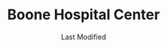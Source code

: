 ---
layout: location-page
date: Last Modified
description: "Local COVID-19 testing is available at Boone Hospital Center in Columbia, Missouri, USA."
permalink: "locations/missouri/columbia/boone-hospital-center/"
tags:
  - locations
  - missouri
title: Boone Hospital Center
uniqueName: boone-hospital-center
state: Missouri
stateAbbr: MO
hood: "Columbia"
address: "1600 E Broadway"
city: "Columbia"
zip: "65201"
zipsNearby: "65443 64639 65486 64660 65582 65001 65230 65320 65010 65231 65011 65013 63333 65232 63014 63532 65322 65014 65062 65016 65233 65017 65236 65246 65286 65237 65239 65018 65042 63534 63436 65023 65240 65024 63431 63437 65243 65025 65244 65325 65201 65202 65203 65205 65211 65212 65215 65216 65217 65218 65299 63339 65026 65072 65032 65247 63345 65248 65329 65034 65250 65035 65251 65330 65254 65037 65038 65255 65256 65039 65040 65041 65257 63350 65258 65043 65333 65334 63443 65259 65260 65046 65101 65102 65103 65104 65105 65106 65107 65108 65109 65110 65111 63351 65047 65261 65262 65048 63352 65049 65337 65050 65051 65053 65054 65055 63552 65263 65339 65340 65264 65058 65265 65344 63359 65270 65059 63456 63361 65345 65036 65061 65347 65063 63558 63363 65274 65064 63370 65065 65348 65066 65275 63462 65276 65067 65068 65278 65069 65279 65280 65074 65075 65076 65281 65282 65301 65302 63450 63468 63469 65349 65350 65077 65283 65078 65284 65079 65351 65354 65080 65285 65081 63381 65082 65083 63382 65084 63384 65085 63388 65287" 
mapUrl: "http://maps.apple.com/?q=Boone+Hospital+Center&address=1600+E+Broadway,Columbia,Missouri,65201"
locationType: Drive-thru
phone: "573-815-8000"
website: "https://www.boone.org/covid"
onlineBooking: undefined
closed: undefined
closedUpdate: April 22nd, 2020
notes: "Requires referral from a primary health provider. Requires doctor's referral. Only for individuals with symptoms. Requires phone screen."
days: Weekdays
hours: 7AM-7PM
altDays: Weekends
altHours: 8AM-Noon
ctaMessage: Learn more
ctaUrl: "https://www.boone.org/covid"
---